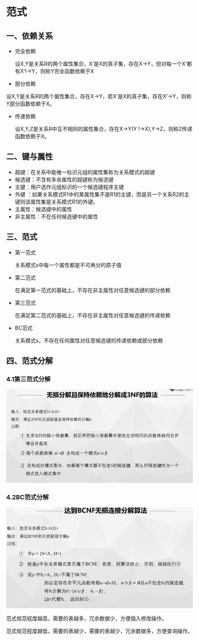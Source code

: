 # 范式

## 一、依赖关系

- 完全依赖

  设X,Y是关系R的两个属性集合，X’是X的真子集，存在X→Y，但对每一个X’都有X’!→Y，则称Y完全函数依赖于X

- 部分依赖

 设X,Y是关系R的两个属性集合，存在X→Y，若X’是X的真子集，存在X’→Y，则称Y部分函数依赖于X。

- 传递依赖

  设X,Y,Z是关系R中互不相同的属性集合，存在X→Y(Y !→X),Y→Z，则称Z传递函数依赖于X。

## 二、键与属性

- 超键：在关系中能唯一标识元组的属性集称为关系模式的超键
- 候选键：不含有多余属性的超键称为候选键
- 主键：用户选作元组标识的一个候选键程序主键
- 外键 ：如果关系模式R1中的某属性集不是R1的主键，而是另一个关系R2的主键则该属性集是关系模式R1的外键。
- 主属性：候选键中的属性
- 非主属性：不在任何候选键中的属性

## 三、范式

- 第一范式

  关系模式s中每一个属性都是不可再分的原子值

- 第二范式

  在满足第一范式的基础上，不存在非主属性对任意候选键的部分依赖

- 第三范式

  在满足第二范式的基础上，不存在非主属性对任意候选键的传递依赖

- BC范式

  关系模式s，不存在任何属性对任意候选键的传递依赖或部分依赖

## 四、范式分解

### 4.1第三范式分解

![3NF分解算法.png](https://github.com/pengcanqi/study_note_image/blob/main/%E6%95%B0%E6%8D%AE%E5%BA%93/3NF%E5%88%86%E8%A7%A3%E7%AE%97%E6%B3%95.png?raw=true)

### 4.2BC范式分解

![BCNF分解算法.png](https://github.com/pengcanqi/study_note_image/blob/main/%E6%95%B0%E6%8D%AE%E5%BA%93/BCNF%E5%88%86%E8%A7%A3%E7%AE%97%E6%B3%95.png?raw=true)

范式规范程度越高，需要的表越多，冗余数据少，方便插入修改操作。

范式规范程度越低，需要的表越少，需要的表越少，冗余数据多，方便查询操作。

